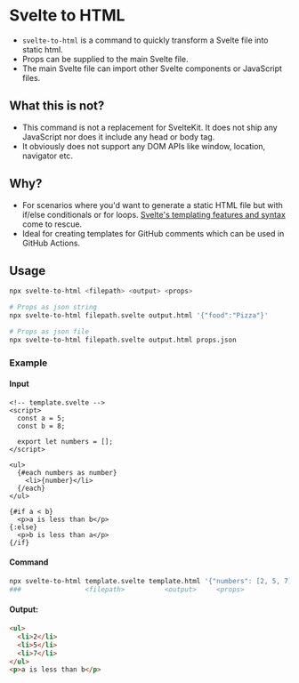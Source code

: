 # Svelte to HTML

- `svelte-to-html` is a command to quickly transform a Svelte file into static html.
- Props can be supplied to the main Svelte file.
- The main Svelte file can import other Svelte components or JavaScript files.

## What this is not?

- This command is not a replacement for SvelteKit. It does not ship any JavaScript nor does it include any head or body tag.
- It obviously does not support any DOM APIs like window, location, navigator etc.

## Why?

- For scenarios where you'd want to generate a static HTML file but with if/else conditionals or for loops. [Svelte's templating features and syntax](https://svelte.dev/docs#template-syntax-if) come to rescue.
- Ideal for creating templates for GitHub comments which can be used in GitHub Actions.

## Usage

```sh
npx svelte-to-html <filepath> <output> <props>

# Props as json string
npx svelte-to-html filepath.svelte output.html '{"food":"Pizza"}'

# Props as json file
npx svelte-to-html filepath.svelte output.html props.json 
```

### Example

#### Input

```svelte
<!-- template.svelte -->
<script>
  const a = 5;
  const b = 8;

  export let numbers = [];
</script>

<ul>
  {#each numbers as number}
    <li>{number}</li>
  {/each}
</ul>

{#if a < b}
  <p>a is less than b</p>
{:else}
  <p>b is less than a</p>
{/if}
```

#### Command

```sh
npx svelte-to-html template.svelte template.html '{"numbers": [2, 5, 7]}'
###                <filepath>          <output>     <props>
```

#### Output:

```html
<ul>
  <li>2</li>
  <li>5</li>
  <li>7</li>
</ul>
<p>a is less than b</p>
```
